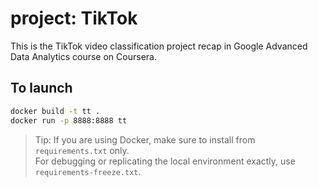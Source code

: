 # project:  TikTok

This is the TikTok video classification project recap in Google Advanced Data Analytics course on Coursera.

## To launch

```bash
docker build -t tt .
docker run -p 8888:8888 tt
```

> Tip: If you are using Docker, make sure to install from `requirements.txt` only.  
> For debugging or replicating the local environment exactly, use `requirements-freeze.txt`.
